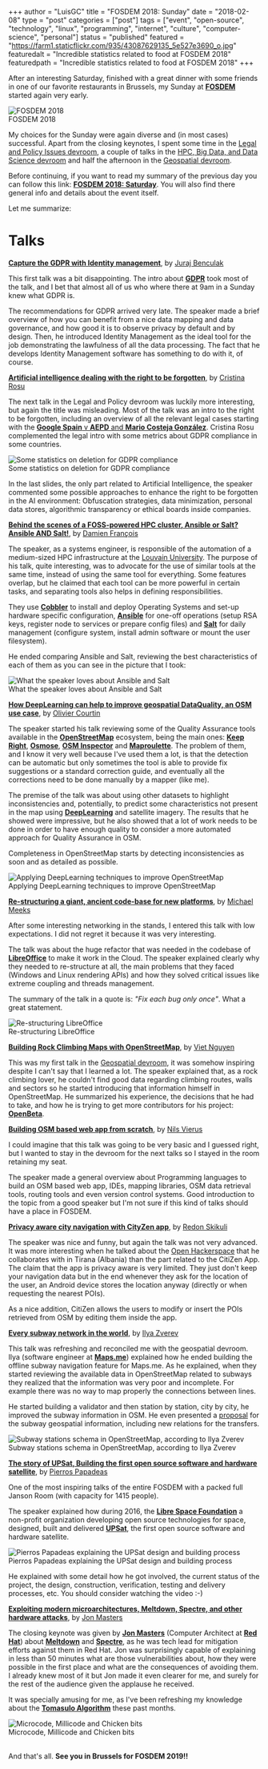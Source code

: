 +++
author = "LuisGC"
title = "FOSDEM 2018: Sunday"
date = "2018-02-08"
type = "post"
categories = ["post"]
tags = ["event", "open-source", "technology", "linux", "programming", "internet", "culture", "computer-science", "personal"]
status = "published"
featured = "https://farm1.staticflickr.com/935/43087629135_5e527e3690_o.jpg"
featuredalt = "Incredible statistics related to food at FOSDEM 2018"
featuredpath = "Incredible statistics related to food at FOSDEM 2018"
+++

After an interesting Saturday, finished with a great dinner with some friends in one of our favorite restaurants in Brussels, my Sunday at [**FOSDEM**](https://fosdem.org/) started again very early.

<div class="image lateral">
 <img src="https://farm2.staticflickr.com/1840/42184068590_500e7ec774_z.jpg" alt="FOSDEM 2018">
 <div class="caption">FOSDEM 2018</div>
</div>

My choices for the Sunday were again diverse and (in most cases) successful. Apart from the closing keynotes, I spent some time in the [Legal and Policy Issues devroom](https://fosdem.org/2018/schedule/track/legal_and_policy_issues/), a couple of talks in the [HPC, Big Data, and Data Science devroom](https://fosdem.org/2018/schedule/track/hpc,_big_data,_and_data_science/) and half the afternoon in the [Geospatial devroom](https://fosdem.org/2018/schedule/track/geospatial/).

Before continuing, if you want to read my summary of the previous day you can follow this link: [**FOSDEM 2018: Saturday**](/blog/2018/02/fosdem-2018-saturday/). You will also find there general info and details about the event itself.

Let me summarize:

# Talks

[**Capture the GDPR with Identity management**](https://fosdem.org/2018/schedule/event/gdpr_identity_management/), by [Juraj Benculak](https://fosdem.org/2018/schedule/speaker/juraj_benculak/)

This first talk was a bit disappointing. The intro about [**GDPR**](https://en.wikipedia.org/wiki/General_Data_Protection_Regulation) took most of the talk, and I bet that almost all of us who where there at 9am in a Sunday knew what GDPR is.

The recommendations for GDPR arrived very late. The speaker made a brief overview of how you can benefit from a nice data mapping and data governance, and how good it is to observe privacy by default and by design. Then, he introduced Identity Management as the ideal tool for the job demonstrating the lawfulness of all the data processing. The fact that he develops Identity Management software has something to do with it, of course.

[**Artificial intelligence dealing with the right to be forgotten**](https://fosdem.org/2018/schedule/event/ai_right_to_be_forgotten/), by [Cristina Rosu](https://fosdem.org/2018/schedule/speaker/cristina_rosu/)

The next talk in the Legal and Policy devroom was luckily more interesting, but again the title was misleading. Most of the talk was an intro to the right to be forgotten, including an overview of all the relevant legal cases starting with the [**Google Spain** v **AEPD** and **Mario Costeja González**](https://en.wikipedia.org/wiki/Google_Spain_v_AEPD_and_Mario_Costeja_Gonz%C3%A1lez). Cristina Rosu complemented the legal intro with some metrics about GDPR compliance in some countries.

<div class="image">
 <img src="https://farm1.staticflickr.com/937/42184071750_79ff9d531e_o.jpg" alt="Some statistics on deletion for GDPR compliance">
 <div class="caption">Some statistics on deletion for GDPR compliance</div>
</div>

In the last slides, the only part related to Artificial Intelligence, the speaker commented some possible approaches to enhance the right to be forgotten in the AI environment: Obfuscation strategies, data minimization, personal data stores, algorithmic transparency or ethical boards inside companies.

[**Behind the scenes of a FOSS-powered HPC cluster, Ansible or Salt? Ansible AND Salt!**](https://fosdem.org/2018/schedule/event/hpc_uclouvain/), by [Damien François](https://fosdem.org/2018/schedule/speaker/damien_francois/)

The speaker, as a systems engineer, is responsible of the automation of a medium-sized HPC infrastructure at the [Louvain University](https://uclouvain.be/). The purpose of his talk, quite interesting, was to advocate for the use of similar tools at the same time, instead of using the same tool for everything. Some features overlap, but he claimed that each tool can be more powerful in certain tasks, and separating tools also helps in defining responsibilities.

They use [**Cobbler**](https://cobbler.github.io/) to install and deploy Operating Systems and set-up hardware specific configuration, [**Ansible**](https://www.ansible.com/) for one-off operations (setup RSA keys, register node to services or prepare config files) and [**Salt**](https://saltstack.com/) for daily management (configure system, install admin software or mount the user filesystem).

He ended comparing Ansible and Salt, reviewing the best characteristics of each of them as you can see in the picture that I took:

<div class="image">
 <img src="https://farm1.staticflickr.com/936/43087629285_5c0c26835d_o.jpg" alt="What the speaker loves about Ansible and Salt">
 <div class="caption">What the speaker loves about Ansible and Salt</div>
</div>

[**How DeepLearning can help to improve geospatial DataQuality, an OSM use case**](https://fosdem.org/2018/schedule/event/deeplearning_osm/), by [Olivier Courtin](https://fosdem.org/2018/schedule/speaker/olivier_courtin/)

The speaker started his talk reviewing some of the Quality Assurance tools available in the [**OpenStreetMap**](https://www.openstreetmap.org/) ecosystem, being the main ones: [**Keep Right**](https://wiki.openstreetmap.org/wiki/Keep_Right), [**Osmose**](https://wiki.openstreetmap.org/wiki/Osmose), [**OSM Inspector**](https://wiki.openstreetmap.org/wiki/OSM_Inspector) and [**Maproulette**](https://wiki.openstreetmap.org/wiki/MapRoulette). The problem of them, and I know it very well because I've used them a lot, is that the detection can be automatic but only sometimes the tool is able to provide fix suggestions or a standard correction guide, and eventually all the corrections need to be done manually by a mapper (like me).

The premise of the talk was about using other datasets to highlight inconsistencies and, potentially, to predict some characteristics not present in the map using [**DeepLearning**](https://en.wikipedia.org/wiki/Deep_learning) and satellite imagery. The results that he showed were impressive, but he also showed that a lot of work needs to be done in order to have enough quality to consider a more automated approach for Quality Assurance in OSM.

Completeness in OpenStreetMap starts by detecting inconsistencies as soon and as detailed as possible.

<div class="image">
 <img src="https://farm1.staticflickr.com/938/43087627755_376dee9d88_o.png" alt="Applying DeepLearning techniques to improve OpenStreetMap">
 <div class="caption">Applying DeepLearning techniques to improve OpenStreetMap</div>
</div>

[**Re-structuring a giant, ancient code-base for new platforms**](https://fosdem.org/2018/schedule/event/libreoffice/), by [Michael Meeks](https://fosdem.org/2018/schedule/speaker/michael_meeks/)

After some interesting networking in the stands, I entered this talk with low expectations. I did not regret it because it was very interesting.

The talk was about the huge refactor that was needed in the codebase of [**LibreOffice**](https://www.libreoffice.org/) to make it work in the Cloud. The speaker explained clearly why they needed to re-structure at all, the main problems that they faced (Windows and Linux rendering APIs) and how they solved critical issues like extreme coupling and threads management.

The summary of the talk in a quote is: _"Fix each bug only once"_. What a great statement.

<div class="image">
 <img src="https://farm2.staticflickr.com/1777/43087629025_9bdfc9a516_o.jpg" alt="Re-structuring LibreOffice">
 <div class="caption">Re-structuring LibreOffice</div>
</div>

[**Building Rock Climbing Maps with OpenStreetMap**](https://fosdem.org/2018/schedule/event/geo_rock/), by [Viet Nguyen](https://fosdem.org/2018/schedule/speaker/viet_nguyen/)

This was my first talk in the [Geospatial devroom](https://fosdem.org/2018/schedule/track/geospatial/), it was somehow inspiring despite I can't say that I learned a lot. The speaker explained that, as a rock climbing lover, he couldn't find good data regarding climbing routes, walls and sectors so he started introducing that information himself in OpenStreetMap. He summarized his experience, the decisions that he had to take, and how he is trying to get more contributors for his project: [**OpenBeta**](https://openbeta.io/).

[**Building OSM based web app from scratch**](https://fosdem.org/2018/schedule/event/geo_osm_from_scratch/), by [Nils Vierus](https://fosdem.org/2018/schedule/speaker/nils_vierus/)

I could imagine that this talk was going to be very basic and I guessed right, but I wanted to stay in the devroom for the next talks so I stayed in the room retaining my seat.

The speaker made a general overview about Programming languages to build an OSM based web app, IDEs, mapping libraries, OSM data retrieval tools, routing tools and even version control systems. Good introduction to the topic from a good speaker but I'm not sure if this kind of talks should have a place in FOSDEM.

[**Privacy aware city navigation with CityZen app**](https://fosdem.org/2018/schedule/event/geo_cityzen/), by [Redon Skikuli](https://fosdem.org/2018/schedule/speaker/redon_skikuli/)

The speaker was nice and funny, but again the talk was not very advanced. It was more interesting when he talked about the [Open Hackerspace](https://openlabs.cc/en/) that he collaborates with in Tirana (Albania) than the part related to the CitiZen App. The claim that the app is privacy aware is very limited. They just don't keep your navigation data but in the end whenever they ask for the location of the user, an Android device stores the location anyway (directly or when requesting the nearest POIs).

As a nice addition, CitiZen allows the users to modify or insert the POIs retrieved from OSM by editing them inside the app.

[**Every subway network in the world**](https://fosdem.org/2018/schedule/event/geo_subway/), by [Ilya Zverev](https://fosdem.org/2018/schedule/speaker/ilya_zverev/)

This talk was refreshing and reconciled me with the geospatial devroom. Ilya (software engineer at [**Maps.me**](https://maps.me/)) explained how he ended building the offline subway navigation feature for Maps.me. As he explained, when they started reviewing the available data in OpenStreetMap related to subways they realized that the information was very poor and incomplete. For example there was no way to map properly the connections between lines.

He started building a validator and then station by station, city by city, he improved the subway information in OSM. He even presented a [proposal](https://wiki.openstreetmap.org/wiki/Proposal_process) for the subway geospatial information, including new relations for the transfers.

<div class="image">
 <img src="https://farm1.staticflickr.com/932/42184068470_5526460138_o.png" alt="Subway stations schema in OpenStreetMap, according to Ilya Zverev">
 <div class="caption">Subway stations schema in OpenStreetMap, according to Ilya Zverev</div>
</div>

[**The story of UPSat, Building the first open source software and hardware satellite**](https://fosdem.org/2018/schedule/event/upsat/), by [Pierros Papadeas](https://fosdem.org/2018/schedule/speaker/pierros_papadeas/)

One of the most inspiring talks of the entire FOSDEM with a packed full Janson Room (with capacity for 1415 people).

The speaker explained how during 2016, the [**Libre Space Foundation**](https://libre.space/) a non-profit organization developing open source technologies for space, designed, built and delivered [**UPSat**](https://libre.space/projects/upsat/), the first open source software and hardware satellite.

<div class="image">
 <img src="https://farm2.staticflickr.com/1834/43087628175_3af6af1d97_o.jpg" alt="Pierros Papadeas explaining the UPSat design and building process">
 <div class="caption">Pierros Papadeas explaining the UPSat design and building process</div>
</div>

He explained with some detail how he got involved, the current status of the project, the design, construction, verification, testing and delivery processes, etc. You should consider watching the video :-)

[**Exploiting modern microarchitectures, Meltdown, Spectre, and other hardware attacks**](https://fosdem.org/2018/schedule/event/closing_keynote/), by [Jon Masters](https://fosdem.org/2018/schedule/speaker/jon_masters/)

The closing keynote was given by [**Jon Masters**](http://jonmasters.org/) (Computer Architect at [**Red Hat**](https://www.redhat.com/en)) about [**Meltdown**](https://en.wikipedia.org/wiki/Meltdown_%28security_vulnerability%29) and [**Spectre**](https://en.wikipedia.org/wiki/Spectre_%28security_vulnerability%29), as he was tech lead for mitigation efforts against them in Red Hat. Jon was surprisingly capable of explaining in less than 50 minutes what are those vulnerabilities about, how they were possible in the first place and what are the consequences of avoiding them. I already knew most of it but Jon made it even clearer for me, and surely for the rest of the audience given the applause he received.

It was specially amusing for me, as I've been refreshing my knowledge about the [**Tomasulo Algorithm**](https://en.wikipedia.org/wiki/Tomasulo_algorithm) these past months.

<div class="image">
 <img src="https://farm1.staticflickr.com/938/43087628895_6eb93bb57c_o.jpg" alt="Microcode, Millicode and Chicken bits">
 <div class="caption">Microcode, Millicode and Chicken bits</div>
</div>

<br />

And that's all. **See you in Brussels for FOSDEM 2019!!**
